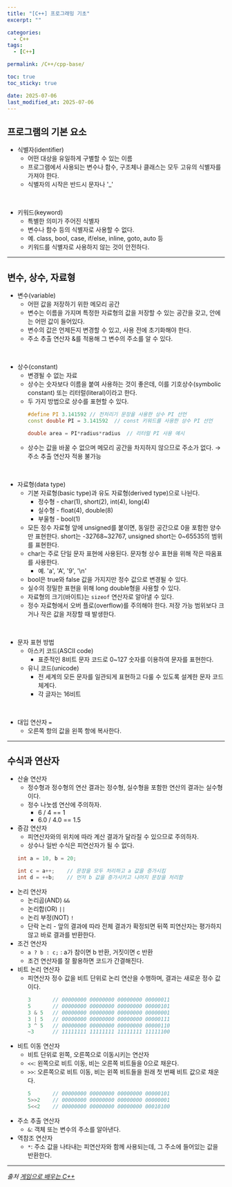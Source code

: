 ```yaml
---
title: "[C++] 프로그래밍 기초"
excerpt: ""

categories:
  - C++
tags:
  - [C++]

permalink: /C++/cpp-base/

toc: true
toc_sticky: true

date: 2025-07-06
last_modified_at: 2025-07-06
---
```


## 프로그램의 기본 요소

- 식별자(identifier)
    - 어떤 대상을 유일하게 구별할 수 있는 이름
    - 프로그램에서 사용되는 변수나 함수, 구조체나 클래스는 모두 고유의 식별자를 가져야 한다.
    - 식별자의 시작은 반드시 문자나 '_'

&nbsp;

- 키워드(keyword)
    - 특별한 의미가 주어진 식별자
    - 변수나 함수 등의 식별자로 사용할 수 없다.
    - 예. class, bool, case, if/else, inline, goto, auto 등
    - 키워드를 식별자로 사용하지 않는 것이 안전하다.

---

## 변수, 상수, 자료형

- 변수(variable)
    - 어떤 값을 저장하기 위한 메모리 공간
    - 변수는 이름을 가지며 특정한 자료형의 값을 저장할 수 있는 공간을 갖고, 안에는 어떤 값이 들어있다. 
    - 변수의 값은 언제든지 변경할 수 있고, 사용 전에 초기화해야 한다.
    - 주소 추출 연산자 &를 적용해 그 변수의 주소를 알 수 있다.

&nbsp;

- 상수(constant)
    - 변경될 수 없는 자료
    - 상수는 숫자보다 이름을 붙여 사용하는 것이 좋은데, 이를 기호상수(symbolic constant) 또는 리터럴(literal)이라고 한다.
    - 두 가지 방법으로 상수를 표현할 수 있다.
        ```cpp
        #define PI 3.141592 // 전처리기 문장을 사용한 상수 PI 선언
        const double PI = 3.141592  // const 키워드를 사용한 상수 PI 선언

        double area = PI*radius*radius  // 리터럴 PI 사용 예시
        ```
    - 상수는 값을 바꿀 수 없으며 메모리 공간을 차지하지 않으므로 주소가 없다. → 주소 추출 연산자 적용 불가능

&nbsp;

- 자료형(data type)
    - 기본 자료형(basic type)과 유도 자료형(derived type)으로 나뉜다.
        - 정수형 - char(1), short(2), int(4), long(4)
        - 실수형 - float(4), double(8)
        - 부울형 - bool(1)
    - 모든 정수 자료형 앞에 unsigned를 붙이면, 동일한 공간으로 0을 포함한 양수만 표현한다. short는 -32768~32767, unsigned short는 0~65535의 범위를 표현한다.
    - char는 주로 단일 문자 표현에 사용된다. 문자형 상수 표현을 위해 작은 따옴표를 사용한다.
        - 예. 'a', 'A', '9', '\n'
    - bool은 true와 false 값을 가지지만 정수 값으로 변경될 수 있다. 
    - 실수의 정밀한 표현을 위해 long double형을 사용할 수 있다.
    - 자료형의 크기(바이트)는 `sizeof` 연산자로 알아낼 수 있다.
    - 정수 자료형에서 오버 플로(overflow)를 주의해야 한다. 저장 가능 범위보다 크거나 작은 값을 저장할 때 발생한다. 

&nbsp;

- 문자 표현 방법
    - 아스키 코드(ASCII code)
        - 표준적인 8비트 문자 코드로 0~127 숫자를 이용하여 문자를 표현한다.
    - 유니 코드(unicode)
        - 전 세계의 모든 문자를 일관되게 표현하고 다룰 수 있도록 설계한 문자 코드 체계다. 
        - 각 글자는 16비트

&nbsp;

- 대입 연산자 `=`
    - 오른쪽 항의 값을 왼쪽 항에 복사한다.

---

## 수식과 연산자

- 산술 연산자
    - 정수형과 정수형의 연산 결과는 정수형, 실수형을 포함한 연산의 결과는 실수형이다.
    - 정수 나눗셈 연산에 주의하자. 
        - 6 / 4 == 1
        - 6.0 / 4.0 == 1.5
- 증감 연산자
    - 피연산자와의 위치에 따라 계산 결과가 달라질 수 있으므로 주의하자.
    - 상수나 일반 수식은 피연산자가 될 수 없다.
    ```cpp
    int a = 10, b = 20;

    int c = a++;    // 문장을 모두 처리하고 a 값을 증가시킴
    int d = ++b;    // 먼저 b 값을 증가시키고 나머지 문장을 처리함
    ```
- 논리 연산자
    - 논리곱(AND) `&&`
    - 논리합(OR) `||`
    - 논리 부정(NOT) `!`
    - 단락 논리 - 앞의 결과에 따라 전체 결과가 확정되면 뒤쪽 피연산자는 평가하지 않고 바로 결과를 반환한다.
- 조건 연산자
    - `a ? b : c;` : a가 참이면 b 반환, 거짓이면 c 반환
    - 조건 연산자를 잘 활용하면 코드가 간결해진다. 
- 비트 논리 연산자
    - 피연산자 정수 값을 비트 단위로 논리 연산을 수행하며, 결과는 새로운 정수 값이다.
        ```cpp
        3       // 00000000 00000000 00000000 00000011
        5       // 00000000 00000000 00000000 00000101
        3 & 5   // 00000000 00000000 00000000 00000001
        3 | 5   // 00000000 00000000 00000000 00000111
        3 ^ 5   // 00000000 00000000 00000000 00000110
        ~3      // 11111111 11111111 11111111 11111100
        ```
- 비트 이동 연산자
    - 비트 단위로 왼쪽, 오른쪽으로 이동시키는 연산자
    - `<<`: 왼쪽으로 비트 이동, 비는 오른쪽 비트들을 0으로 채운다.
    - `>>`: 오른쪽으로 비트 이동, 비는 왼쪽 비트들을 원래 첫 번째 비트 값으로 채운다. 
        ```cpp
        5       // 00000000 00000000 00000000 00000101
        5>>2    // 00000000 00000000 00000000 00000001
        5<<2    // 00000000 00000000 00000000 00010100
        ```
- 주소 추출 연산자
    - `&`: 객체 또는 변수의 주소를 알아낸다.
- 역참조 연산자
    - `*`: 주소 값을 나타내는 피연산자와 함께 사용되는데, 그 주소에 들어있는 값을 반환한다.

---

*출처* 
*[게임으로 배우는 C++](https://www.booksr.co.kr/product/%EA%B2%8C%EC%9E%84%EC%9C%BC%EB%A1%9C-%EB%B0%B0%EC%9A%B0%EB%8A%94-c/)*